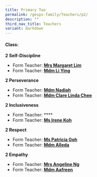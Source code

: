 ```yaml
---
title: Primary Two
permalink: /gesps-family/Teachers/p2/
description: ""
third_nav_title: Teachers
variant: markdown
---
```

#### Class:

**2 Self-Discipline**

*   Form Teacher: **[Mrs Margaret Lim](mailto:low_hong_mei_margaret@schools.gov.sg)**
*   Form Teacher: **[Mdm Li Ying](mailto:li_ying@schools.gov.sg)**
  
**2 Perseverance**

*   Form Teacher: **[Mdm Nadiah](mailto:nadiah_sheik_allahuddin@schools.gov.sg)**
*   Form Teacher: **[Mdm Clare Linda Chee](mailto:chee_lin_gia@schools.gov.sg)**

**2 Inclusiveness**

*   Form Teacher: ****
*   Form Teacher: **[Ms Irene Koh](mailto:irene_koh@schools.gov.sg)**

**2 Respect**  

*   Form Teacher: **[Ms Patricia Goh](mailto:goh_ley_hoon_patricia@schools.gov.sg)**
*   Form Teacher: **[Mdm Alleda](mailto:alleda_baba@schools.gov.sg)**  

**2 Empathy**

*   Form Teacher: **[Mrs Angeline Ng](mailto:angeline_ong_ling_ling@schools.gov.sg)**
*   Form Teacher: **[Mdm Aafreen](mailto:a_aafreen_fathima@schools.gov.sg)**